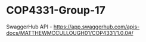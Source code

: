 # COP4331-Group-17
SwaggerHub API - https://app.swaggerhub.com/apis-docs/MATTHEWMCCULLOUGH01/COP4331/1.0.0#/
